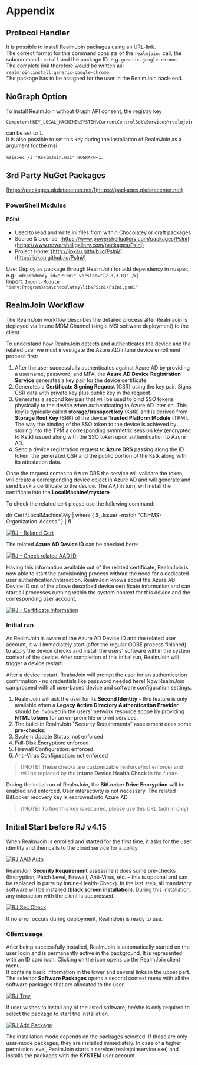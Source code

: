 # Appendix

## Protocol Handler

It is possible to install RealmJoin packages using an URL-link.\
The correct format for this command consists of the `realmjoin:` call, the subcommand `install` and the package ID, e.g. `generic-google-chrome`.\
The complete link therefore would be written as:\
`realmjoin:install:generic-google-chrome`.\
The package has to be assigned for the user in the RealmJoin back-end.

## NoGraph Option

To install RealmJoin without Graph API consent, the registry key

```
Computer\HKEY_LOCAL_MACHINE\SYSTEM\CurrentControlSet\Services\realmjoin\Parameters\NoGraph
```

can be set to `1`.\
It is also possible to set this key during the installation of RealmJoin as a argument for the **msi**:

`msiexec /i "RealmJoin.msi" NOGRAPH=1`.

## 3rd Party NuGet Packages

[https://packages.gkdatacenter.net/](https://packages.gkdatacenter.net)

### PowerShell Modules

#### PSIni

* Used to read and write ini files from within Chocolatey or craft packages
* Source & License: [https://www.powershellgallery.com/packages/PsIni](https://www.powershellgallery.com/packages/PsIni)
* Project Home: [http://lipkau.github.io/PsIni/](http://lipkau.github.io/PsIni/)

Use: Deploy as package through RealmJoin (or add dependency in nuspec, e.g.: `<dependency id="PSini" version="[2.0,3.0)" />`)\
Import: `Import-Module "$env:ProgramData\chocolatey\lib\PSini\PsIni.psm1"`

## RealmJoin Workflow

The RealmJoin workflow describes the detailed process after RealmJoin is deployed via Intune MDM Channel (single MSI software deployment) to the client.

To understand how RealmJoin detects and authenticates the device and the related user we must investigate the Azure AD/Intune device enrollment process first:

1. After the user successfully authenticates against Azure AD by providing a username, password, and MFA, the **Azure AD Device Registration Service** generates a key pair for the device certificate.
2. Generates a **Certificate Signing Request** (CSR) using the key pair. Signs CSR data with private key plus public key in the request.
3. Generates a second key pair that will be used to bind SSO tokens physically to the device when authenticating to Azure AD later on. This key is typically called **storage/transport key** (Kstk) and is derived from **Storage Root Key** (SRK) of the device **Trusted Platform Module** (TPM). The way the binding of the SSO token to the device is achieved by storing into the TPM a corresponding symmetric session key (encrypted to Kstk) issued along with the SSO token upon authentication to Azure AD.
4. Send a device registration request to **Azure DRS** passing along the ID token, the generated CSR and the public portion of the Kstk along with its attestation data.

Once the request comes to Azure DRS the service will validate the token, will create a corresponding device object in Azure AD and will generate and send back a certificate to the device. The AP,I in turn, will install the certificate into the **LocalMachine\mystore**

To check the related cert please use the following command:

dir Cert:\LocalMachine\My | where { $\_.Issuer -match "CN=MS-Organization-Access" } | fl

[![RJ - Related Cert](<.gitbook/assets/rj-workflow1 (1) (1).png>)](https://github.com/realmjoin/realmjoin-gitbooks/tree/3c2250fcc0d712e1b40ac535a1766b57ce01910c/docs/media/rj-workflow1.png)

The related **Azure AD Device ID** can be checked here:

[![RJ - Check related AAD ID](<.gitbook/assets/rj-workflow2 (1) (1).png>)](https://github.com/realmjoin/realmjoin-gitbooks/tree/3c2250fcc0d712e1b40ac535a1766b57ce01910c/docs/media/rj-workflow2.png)

Having this information available out of the related certificate, RealmJoin is now able to start the provisioning process without the need for a dedicated user authentication/interaction. RealmJoin knows about the Azure AD Device ID out of the above described device certificate information and can start all processes running within the system context for this device and the corresponding user account.

[![RJ - Certificate Information](<.gitbook/assets/rj-workflow3 (1) (1).png>)](https://github.com/realmjoin/realmjoin-gitbooks/tree/3c2250fcc0d712e1b40ac535a1766b57ce01910c/docs/media/rj-workflow3.png)

### Initial run

As RealmJoin is aware of the Azure AD Device ID and the related user account, it will immediately start (after the regular OOBE process finished) to apply the device checks and install the users' software within the system context of the device. After completion of this initial run, RealmJoin will trigger a device restart.

After a device restart, RealmJoin will prompt the user for an authentication confirmation - no credentials like password needed here! Now RealmJoin can proceed with all user-based device and software configuration settings.

1. RealmJoin will ask the user for its **Second Identity** - this feature is only available when a **Legacy Active Directory Authentication Provider** should be involved in the users' network resource scope by providing **NTML tokens** for an on-prem file or print services.
2. The build-in RealmJoin "Security Requirements" assessment does some **pre-checks**:
3. System Update Status: not enforced
4. Full-Disk Encryption: enforced
5. Firewall Configuration: enforced
6. Anti-Virus Configuration: not enforced

> \[!NOTE] These checks are customizable (enforce/not enforce) and will be replaced by the **Intune Device Health Check** in the future.

During the initial run of RealmJoin, the **BitLocker Drive Encryption** will be enabled and enforced. User interactivity is not necessary. The related BitLocker recovery key is escrowed into Azure AD.

> \[!NOTE] To find this key is required, please use this URL (admin only)

## Initial Start before RJ v4.15

When RealmJoin is enrolled and started for the first time, it asks for the user identity and then calls to the cloud service for a policy.

[![RJ AAD Auth](<.gitbook/assets/rj-aad-auth (1) (1).png>)](https://github.com/realmjoin/realmjoin-gitbooks/tree/3c2250fcc0d712e1b40ac535a1766b57ce01910c/docs/media/rj-aad-auth.png)

RealmJoin **Security Requirement** assessment does some pre-checks (Encryption, Patch Level, Firewall, Anti-Virus, etc. – this is optional and can be replaced in parts by Intune-Health-Check). In the last step, all mandatory software will be installed (**black screen installation**). During this installation, any interaction with the client is suppressed.

[![RJ Sec Check](<.gitbook/assets/rj-sec-check (1) (1).gif>)](https://github.com/realmjoin/realmjoin-gitbooks/tree/3c2250fcc0d712e1b40ac535a1766b57ce01910c/docs/media/rj-sec-check.gif)

If no error occurs during deployment, RealmJoin is ready to use.

### Client usage

After being successfully installed, RealmJoin is automatically started on the user login and is permanently active in the background. It is represented with an ID card icon. Clicking on the icon opens up the RealmJoin client menu.\
It contains basic information in the lower and several links in the upper part. The selector **Software Packages** opens a second context menu with all the software packages that are allocated to the user.

[![RJ Tray](<.gitbook/assets/rj-tray-menu (1) (1) (2).png>)](https://github.com/realmjoin/realmjoin-gitbooks/tree/3c2250fcc0d712e1b40ac535a1766b57ce01910c/docs/media/rj-tray-menu.png)

If user wishes to install any of the listed software, he/she is only required to select the package to start the installation.

[![RJ Add Package](<.gitbook/assets/rj-client-addpackage2 (1) (1).png>)](https://github.com/realmjoin/realmjoin-gitbooks/tree/3c2250fcc0d712e1b40ac535a1766b57ce01910c/docs/media/rj-client-addpackage2.png)

The installation mode depends on the packages selected: If those are only user-mode packages, they are installed immediately. In case of a higher permission level, RealmJoin starts a service (realmjoinservice.exe) and installs the packages with the **SYSTEM** user account.

###
